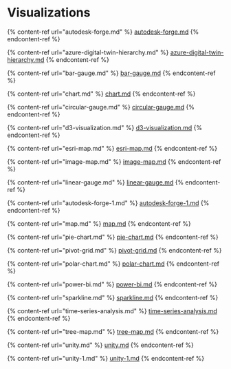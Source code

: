 # Visualizations

{% content-ref url="autodesk-forge.md" %}
[autodesk-forge.md](autodesk-forge.md)
{% endcontent-ref %}

{% content-ref url="azure-digital-twin-hierarchy.md" %}
[azure-digital-twin-hierarchy.md](azure-digital-twin-hierarchy.md)
{% endcontent-ref %}

{% content-ref url="bar-gauge.md" %}
[bar-gauge.md](bar-gauge.md)
{% endcontent-ref %}

{% content-ref url="chart.md" %}
[chart.md](chart.md)
{% endcontent-ref %}

{% content-ref url="circular-gauge.md" %}
[circular-gauge.md](circular-gauge.md)
{% endcontent-ref %}

{% content-ref url="d3-visualization.md" %}
[d3-visualization.md](d3-visualization.md)
{% endcontent-ref %}

{% content-ref url="esri-map.md" %}
[esri-map.md](esri-map.md)
{% endcontent-ref %}

{% content-ref url="image-map.md" %}
[image-map.md](image-map.md)
{% endcontent-ref %}

{% content-ref url="linear-gauge.md" %}
[linear-gauge.md](linear-gauge.md)
{% endcontent-ref %}

{% content-ref url="autodesk-forge-1.md" %}
[autodesk-forge-1.md](autodesk-forge-1.md)
{% endcontent-ref %}

{% content-ref url="map.md" %}
[map.md](map.md)
{% endcontent-ref %}

{% content-ref url="pie-chart.md" %}
[pie-chart.md](pie-chart.md)
{% endcontent-ref %}

{% content-ref url="pivot-grid.md" %}
[pivot-grid.md](pivot-grid.md)
{% endcontent-ref %}

{% content-ref url="polar-chart.md" %}
[polar-chart.md](polar-chart.md)
{% endcontent-ref %}

{% content-ref url="power-bi.md" %}
[power-bi.md](power-bi.md)
{% endcontent-ref %}

{% content-ref url="sparkline.md" %}
[sparkline.md](sparkline.md)
{% endcontent-ref %}

{% content-ref url="time-series-analysis.md" %}
[time-series-analysis.md](time-series-analysis.md)
{% endcontent-ref %}

{% content-ref url="tree-map.md" %}
[tree-map.md](tree-map.md)
{% endcontent-ref %}

{% content-ref url="unity.md" %}
[unity.md](unity.md)
{% endcontent-ref %}

{% content-ref url="unity-1.md" %}
[unity-1.md](unity-1.md)
{% endcontent-ref %}
